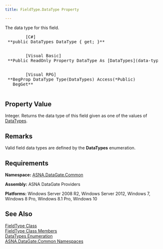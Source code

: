 ```yaml
---
title: FieldType.DataType Property

---
```


The data type for this field. 
<pre class="prettyprint">        <span class="lang">[C#]</span>
 **public DataTypes DataType { get; }** 
      </pre>
<pre class="prettyprint">        <span class="lang">[Visual Basic] </span>
 **Public ReadOnly Property DataType As [DataTypes](data-types-enumeration.html)** 
      </pre>
<pre class="prettyprint">
        <span class="lang">[Visual RPG]</span>
 **BegProp DataType Type(DataTypes) Access(*Public)<br />   BegGet** 
      </pre>

## Property Value

Integer. Returns the data type of this field given as one of the values of [DataTypes](data-types-enumeration.html). 
## Remarks

Valid field data types are defined by the <span> **DataTypes** </span> enumeration.
## Requirements

**Namespace:** [ASNA.DataGate.Common](datagate-common-namespace.html)

**Assembly:** ASNA DataGate Providers

**Platforms:** Windows Server 2008 R2, Windows Server 2012, Windows 7, Windows 8 Pro, Windows 8.1 Pro, Windows 10
## See Also


[FieldType Class](field-type-class.html)
      <br />
[FieldType Class Members](field-type-members.html)
      <br />
[DataTypes Enumeration](data-types-enumeration.html)
      <br />
[ASNA.DataGate.Common Namespaces](datagate-common-namespace.html)

